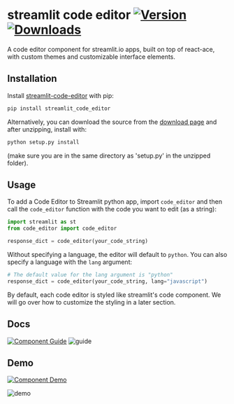 streamlit code editor  [![Version](https://img.shields.io/pypi/v/streamlit-code-editor)](https://pypi.org/project/streamlit-code-editor/#history) [![Downloads](https://img.shields.io/pypi/dm/streamlit-code-editor)](https://pypi.org/project/streamlit-code-editor/#files)
============

A code editor component for streamlit.io apps, built on top of react-ace, with custom themes and customizable interface elements.

## Installation
Install [streamlit-code-editor](https://pypi.org/project/streamlit-code-editor/) with pip:
```bash
pip install streamlit_code_editor
```
Alternatively, you can download the source from the [download page](https://pypi.org/project/streamlit-code-editor/#files) and after unzipping, install with:
```bash
python setup.py install
```
(make sure you are in the same directory as 'setup.py' in the unzipped folder).

## Usage
To add a Code Editor to Streamlit python app, import `code_editor` and then call the `code_editor` function with the code you want to edit (as a string):
```python
import streamlit as st
from code_editor import code_editor

response_dict = code_editor(your_code_string)
```
Without specifying a language, the editor will default to `python`. You can also specify a language with the `lang` argument:
```python
# The default value for the lang argument is "python"
response_dict = code_editor(your_code_string, lang="javascript")
```
By default, each code editor is styled like streamlit's code component. We will go over how to customize the styling in a later section.
## Docs 
[![Component Guide](https://static.streamlit.io/badges/streamlit_badge_black_white.svg)](https://code-editor-documentation.streamlit.app/)
![guide](./examples/resources/guide_screenshot.png)

## Demo

[![Component Demo](https://static.streamlit.io/badges/streamlit_badge_black_white.svg)](https://bouzidanas-streamlit-i-streamlit-code-editorexamplesdemo-lq20k3.streamlit.app/)

![demo](./examples/resources/streamlit-demo.gif)



